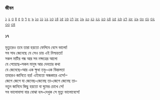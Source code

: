 ### জীবন  
 [১](2.10.0.jeebon-1.md) [২](2.10.1.jeebon-2.md) [৩](2.10.2.jeebon-3.md) [৪](2.10.3.jeebon-4.md) [৫](2.10.4.jeebon-5.md) [৬](2.10.5.jeebon-6.md) [৭](2.10.6.jeebon-7.md) [৮](2.10.7.jeebon-8.md) [৯](2.10.8.jeebon-9.md) [১০](2.10.9.jeebon-10.md) [১১](2.10.10.jeebon-11.md) [১২](2.10.11.jeebon-12.md) [১৩](2.10.12.jeebon-13.md) [১৪](2.10.13.jeebon-14.md) [১৫](2.10.14.jeebon-15.md) [১৬](2.10.15.jeebon-16.md) [১৭](2.10.16.jeebon-17.md) [১৮](2.10.17.jeebon-18.md) [১৯](2.10.18.jeebon-19.md) [২০](2.10.19.jeebon-20.md) [২১](2.10.20.jeebon-21.md) [২২](2.10.21.jeebon-22.md) [২৩](2.10.22.jeebon-23.md) [২৪](2.10.23.jeebon-24.md) [২৫](2.10.24.jeebon-25.md) [২৬](2.10.25.jeebon-26.md) [২৭](2.10.26.jeebon-27.md) [২৮](2.10.27.jeebon-28.md) [২৯](2.10.28.jeebon-29.md) [৩০](2.10.29.jeebon-30.md) [৩১](2.10.30.jeebon-31.md) [৩২](2.10.31.jeebon-32.md) [৩৩](2.10.32.jeebon-33.md) [৩৪](2.10.33.jeebon-34.md)
#### ১৭
মৃত্যুরেও তবে তারা হয়তো ফেলিবে বেসে ভালো!  
সব সাধ জেনেছে যে সেও চায় এই নিশ্চয়তা!  
সকল মাটির গন্ধ আর সব নক্ষত্রের আলো  
যে পেয়েছে–সকল মানুষ আর দেবতার কথা  
যে জেনেছে–আর এক ক্ষুধা তবু–এক বিহ্বলতা  
তাহারও জানিতে হয়! এইমতো অন্ধকারে এসে!–  
জেগে জেগে যা জেনেছ–জেনেছ তা–জেগে জেনেছ তা–  
নতুন জানিবে কিছু হয়তো বা ঘুমের চোখে সে!  
সব ভালোবাসা যার বোঝা হল–দেখুক সে মৃত্যু ভালোবেসে!  
